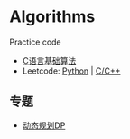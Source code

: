 # Algorithms

Practice code

* [C语言基础算法](https://github.com/fire717/Algorithms/tree/master/BeginnerCode_in_C)
* Leetcode: [Python](https://github.com/fire717/Algorithms/tree/master/LeetCode/python)  |  [C/C++]() 
## 专题
* [动态规划DP](https://github.com/fire717/Algorithms/tree/master/specialTopic/DP)
